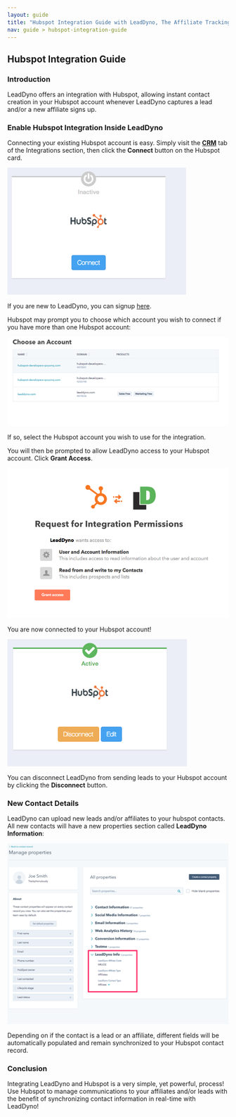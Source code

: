 ```yaml
---
layout: guide
title: "Hubspot Integration Guide with LeadDyno, The Affiliate Tracking Software & Online Marketing System"
nav: guide > hubspot-integration-guide
---
```


## Hubspot Integration Guide

### Introduction

LeadDyno offers an integration with Hubspot, allowing instant contact creation in your Hubspot account whenever LeadDyno
captures a lead and/or a new affiliate signs up.


### Enable Hubspot Integration Inside LeadDyno ###

Connecting your existing Hubspot account is easy. Simply visit the **[CRM](https://app.leaddyno.com/integrations/crm)** tab
of the Integrations section, then click the **Connect** button on the Hubspot card.

![Hubspot Setup](img/hubspot/hubspot3.png)

If you are new to LeadDyno, you can signup [here](https://app.leaddyno.com/signup).

Hubspot may prompt you to choose which account you wish to connect if you have more than one Hubspot account:

![Hubspot Setup](img/hubspot/hubspot4.png)

If so, select the Hubspot account you wish to use for the integration.

You will then be prompted to allow LeadDyno access to your Hubspot account. Click **Grant Access**.

![Hubspot Setup](img/hubspot/hubspot5.png)


You are now connected to your Hubspot account!

![Hubspot Setup](img/hubspot/hubspot6.png)

You can disconnect LeadDyno from sending leads to your Hubspot account by clicking the **Disconnect** button.


### New Contact Details ###


LeadDyno can upload new leads and/or affiliates to your hubspot contacts. All new contacts will have a new properties section
called **LeadDyno Information**:

![Hubspot Setup](img/hubspot/hubspot1.png)

Depending on if the contact is a lead or an affiliate, different fields will be automatically populated and remain
synchronized to your Hubspot contact record.


### Conclusion ###

Integrating LeadDyno and Hubspot is a very simple, yet powerful, process! Use Hubspot to manage communications to 
your affiliates and/or leads with the benefit of synchronizing contact information in real-time with LeadDyno!

